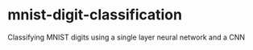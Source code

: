 # mnist-digit-classification
Classifying MNIST digits using a single layer neural network and a CNN
